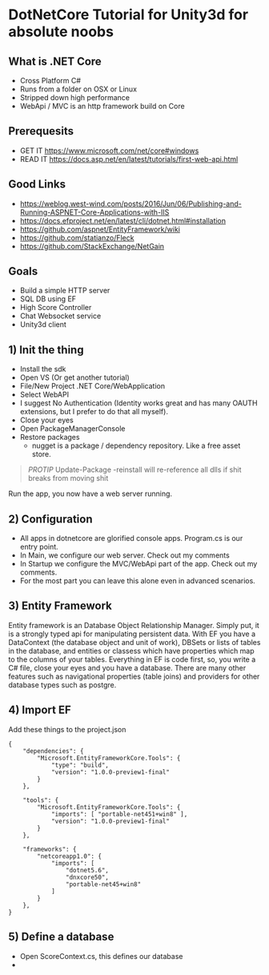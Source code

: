 # DotNetCore Tutorial for Unity3d for absolute noobs


## What is .NET Core
- Cross Platform C#
- Runs from a folder on OSX or Linux
- Stripped down high performance
- WebApi / MVC is an http framework build on Core

## Prerequesits 
- GET IT https://www.microsoft.com/net/core#windows
- READ IT https://docs.asp.net/en/latest/tutorials/first-web-api.html

## Good Links
- https://weblog.west-wind.com/posts/2016/Jun/06/Publishing-and-Running-ASPNET-Core-Applications-with-IIS
- https://docs.efproject.net/en/latest/cli/dotnet.html#installation
- https://github.com/aspnet/EntityFramework/wiki
- https://github.com/statianzo/Fleck
- https://github.com/StackExchange/NetGain
	
## Goals
- Build a simple HTTP server
- SQL DB using EF
- High Score Controller
- Chat Websocket service
- Unity3d client

## 1) Init the thing
- Install the sdk
- Open VS (Or get another tutorial)
- File/New Project .NET Core/WebApplication
- Select WebAPI
- I suggest No Authentication (Identity works great and has many OAUTH extensions, but I prefer to do that all myself).
- Close your eyes
- Open PackageManagerConsole
- Restore packages
  - nugget is a package / dependency repository. Like a free asset store.
  
> *PROTIP* Update-Package -reinstall will re-reference all dlls if shit breaks from moving shit

Run the app, you now have a web server running.

## 2) Configuration
- All apps in dotnetcore are glorified console apps. Program.cs is our entry point.
- In Main, we configure our web server. Check out my comments
- In Startup we configure the MVC/WebApi part of the app. Check out my comments.
- For the most part you can leave this alone even in advanced scenarios.

## 3) Entity Framework
Entity framework is an Database Object Relationship Manager. Simply put, it is a strongly typed api for manipulating persistent data. With EF you have a DataContext (the database object and unit of work), DBSets or lists of tables in the database, and entities or classess which have properties which map to the columns of your tables. Everything in EF is code first, so, you write a C# file, close your eyes and you have a database. There are many other features such as navigational properties (table joins) and providers for other database types such as postgre.


## 4) Import EF
Add these things to the project.json
`````
{
	"dependencies": {
		"Microsoft.EntityFrameworkCore.Tools": {
			"type": "build",
			"version": "1.0.0-preview1-final"
		}
	},

	"tools": {
		"Microsoft.EntityFrameworkCore.Tools": {
			"imports": [ "portable-net451+win8" ],
			"version": "1.0.0-preview1-final"
		}
	},

	"frameworks": {
		"netcoreapp1.0": {
			"imports": [
				"dotnet5.6",
				"dnxcore50",
				"portable-net45+win8"
			]
		}
	},
}

`````

## 5) Define a database

- Open ScoreContext.cs, this defines our database
- 

